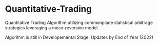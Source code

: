 # Quantitative-Trading
Quantitative Trading Algorithm utilizing commonplace statistical arbitrage strategies leveraging a mean-reversion model. 


Algorithm is still in Developemental Stage. Updates by End of Year (2022)
